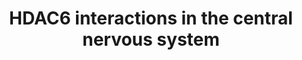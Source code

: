 ---
annotations:
- id: PW:0001251
  parent: regulatory pathway
  type: Pathway Ontology
  value: regulatory pathway pertinent to the brain
authors:
- NasimBahramSangani
- AlexanderPico
- Khanspers
- Egonw
- Eweitz
citedin:
- link: 10.1038/s41598-024-65094-1
  title: A novel insight into neurological disorders through HDAC6 protein–protein
    interactions (2024)
communities:
- ONTOX
description: HDAC6 stands out as a distinctive member within the histone deacetylase
  family due to its predominant presence in the cytosol, facilitating its interaction
  with a wide array of non-histone proteins. Its dysregulation has been linked to
  various outcomes, encompassing diverse cancer types, immune-related disorders, and
  neurological conditions, including Alzheimer's, Parkinson's, ALS, Huntington's,
  Charcot-Marie-Tooth disease, and Rett syndrome. The current network represents the
  known HDAC6 interactions in the central nervous system (CNS).
last-edited: 2025-02-26
ndex: null
organisms:
- Homo sapiens
redirect_from:
- /index.php/Pathway:WP5426
- /instance/WP5426
- /instance/WP5426_r136865
revision: r136865
schema-jsonld:
- '@context': https://schema.org/
  '@id': https://wikipathways.github.io/pathways/WP5426.html
  '@type': Dataset
  creator:
    '@type': Organization
    name: WikiPathways
  description: HDAC6 stands out as a distinctive member within the histone deacetylase
    family due to its predominant presence in the cytosol, facilitating its interaction
    with a wide array of non-histone proteins. Its dysregulation has been linked to
    various outcomes, encompassing diverse cancer types, immune-related disorders,
    and neurological conditions, including Alzheimer's, Parkinson's, ALS, Huntington's,
    Charcot-Marie-Tooth disease, and Rett syndrome. The current network represents
    the known HDAC6 interactions in the central nervous system (CNS).
  keywords:
  - ACTR1A
  - AKT1
  - APC
  - APOE
  - ARID3A
  - ATP13A2
  - ATXN3
  - AURKA
  - BAX
  - BBIP1
  - BCL2
  - BDNF
  - BIRC5
  - CCDC141
  - CDC20
  - CFTR
  - CNOT6
  - CSNK2A2
  - CSNK2B
  - CTNNB1
  - CTTN
  - CYBB
  - DCTN1
  - DLG2
  - DLG4
  - DNAJA1
  - DYNC1I2
  - EGFR
  - ELP1
  - ELP3
  - EP300
  - EP400
  - ERG
  - FOXP3
  - FUS
  - G3BP1
  - GARS1
  - GRIA1
  - GRIA2
  - GRK2
  - GSK3A
  - GSK3B
  - HDAC11
  - HDAC6
  - HDAC9
  - HIF1A
  - HSF1
  - HSP90AA1
  - HSPA4
  - HSPA8
  - HSPB1
  - HTT
  - ISG15
  - ITIH4
  - KALRN
  - KAT5
  - MAP1B
  - MAP1LC3A
  - MAP3K5
  - MAPK1
  - MAPK3
  - MAPK8
  - MAPRE1
  - MAPT
  - MDH1
  - MIF
  - MIIP
  - MYD88
  - MYH9
  - NDUFV1
  - NEDD9
  - NR3C1
  - OPTN
  - PARK7
  - POU5F1
  - PPP1CA
  - PRDX1
  - PRDX2
  - PRKCE
  - PRKCZ
  - PRKN
  - PROM1
  - PTK2B
  - PXN
  - RAC1
  - RAD23B
  - RHOT1
  - SEPTIN7
  - SGK1
  - SGK3
  - SHH
  - SIRT2
  - SMAD2
  - SMAD7
  - SNCA
  - SNCAIP
  - SOD1
  - SP1
  - SQSTM1
  - STUB1
  - TARDBP
  - TPPP
  - TRIM50
  - TUBA1C
  - TUBA3C
  - TUBA4A
  - TUBB
  - TUBB3
  - TWIST1
  - UBD
  - VCP
  - VHL
  - VIM
  - XRCC6
  - tat
  license: CC0
  name: HDAC6 interactions in the central nervous system
seo: CreativeWork
title: HDAC6 interactions in the central nervous system
wpid: WP5426
---